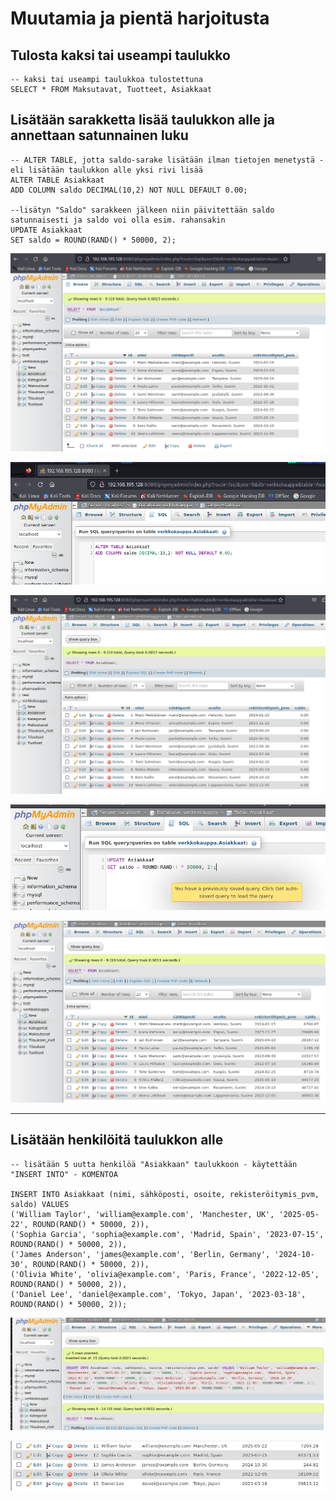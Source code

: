 # Muutamia ja pientä harjoitusta


## Tulosta kaksi tai useampi taulukko
```
-- kaksi tai useampi taulukkoa tulostettuna
SELECT * FROM Maksutavat, Tuotteet, Asiakkaat
```



## Lisätään sarakketta lisää taulukkon alle ja annettaan satunnainen luku
```
-- ALTER TABLE, jotta saldo-sarake lisätään ilman tietojen menetystä - eli lisätään taulukkon alle yksi rivi lisää
ALTER TABLE Asiakkaat
ADD COLUMN saldo DECIMAL(10,2) NOT NULL DEFAULT 0.00;

--lisätyn "Saldo" sarakkeen jälkeen niin päivitettään saldo satunnaisesti ja saldo voi olla esim. rahansakin
UPDATE Asiakkaat
SET saldo = ROUND(RAND() * 50000, 2);
```

![alt text](./Harj1/1.png)

![alt text](./Harj1/2.png)

![alt text](./Harj1/3.png)

![alt text](./Harj1/4.png)

![alt text](./Harj1/5.png)

---

## Lisätään henkilöitä taulukkon alle
```
-- lisätään 5 uutta henkilöä "Asiakkaan" taulukkoon - käytettään "INSERT INTO" - KOMENTOA

INSERT INTO Asiakkaat (nimi, sähköposti, osoite, rekisteröitymis_pvm, saldo) VALUES 
('William Taylor', 'william@example.com', 'Manchester, UK', '2025-05-22', ROUND(RAND() * 50000, 2)),
('Sophia Garcia', 'sophia@example.com', 'Madrid, Spain', '2023-07-15', ROUND(RAND() * 50000, 2)),
('James Anderson', 'james@example.com', 'Berlin, Germany', '2024-10-30', ROUND(RAND() * 50000, 2)),
('Olivia White', 'olivia@example.com', 'Paris, France', '2022-12-05', ROUND(RAND() * 50000, 2)),
('Daniel Lee', 'daniel@example.com', 'Tokyo, Japan', '2023-03-18', ROUND(RAND() * 50000, 2));
```

![alt text](./Harj1/6.png)

![alt text](./Harj1/7.png)
